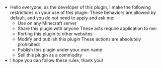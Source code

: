 - Hello everyone, as the developer of this plugin, I make the following restrictions on your use of this plugin:
  These behaviors are allowed by default, and you do not need to apply and ask me:
    - Use on any Minecraft server
    - Share this plugin with anyone
  These acts require application to me:
    - Porting this plugin to other websites
    - Modify and publish this plugin
  These actions are absolutely prohibited:
    - Publish this plugin under your own name
    - Sell this plugin as a commodity
- I hope you can follow these rules, thank you!
